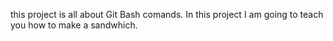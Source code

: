 this project is all about Git Bash comands. In this project I am going to teach you how to make a sandwhich.